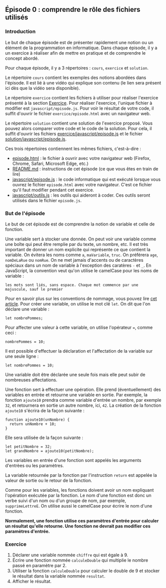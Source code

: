 ## Épisode 0 : comprendre le rôle des fichiers utilisés

### Introduction
Le but de chaque épisode est de présenter rapidement une notion ou un élément de la programmation en informatique. Dans
chaque épisode, il y a un exercice à réaliser afin de mettre en pratique et de comprendre le concept abordé.

Pour chaque épisode, il y a 3 répertoires : `cours`, `exercice` et `solution`.

Le répertoire `cours` contient les exemples des notions abordées dans l'épisode. Il est lié à une vidéo qui explique
son contenu (le lien sera présent ici dès que la vidéo sera disponible).

Le répertoire `exercice` contient les fichiers à utiliser pour réaliser l'exercice présenté à la section
[Exercice](#exercice). Pour réaliser l'exercice, l'unique fichier à modifier est `javascript/episode.js`. Pour voir le
résultat de votre code, il suffit d'ouvrir le fichier `exercice/episode.html` avec un navigateur web.

Le répertoire `solution` contient une solution de l'exercice proposé. Vous pouvez alors comparer votre code et le code
de la solution. Pour cela, il suffit d'ouvrir les fichiers [exercice/javascript/episode.js](exercice/javascript/episode.js)
et le fichier [solution/javascript/episode.js](solution/javascript/episode.js).

Ces trois répertoires contiennent les mêmes fichiers, c'est-à-dire :
* [episode.html](exercice/episode.html) : le fichier à ouvrir avec votre navigateur web (Firefox, Chrome, Safari,
  Microsoft Edge, etc.)
* [README.md](README.md) : instructions de cet épisode (ce que vous êtes en train de lire)
* [javascript/episode.js](exercice/javascript/episode.js) : le code informatique qui est exécuté lorsque vous ouvrez le
  fichier `episode.html` avec votre navigateur. C'est ce fichier qu'il faut modifier pendant cet exercice.
* [javascript/outils.js](exercice/javascript/outils.js) : les outils qui aideront à coder. Ces outils seront utilisés
  dans le fichier `episode.js`.

### But de l'épisode
Le but de cet épisode est de comprendre la notion de variable et celle de fonction.

Une variable sert à stocker une donnée. On peut voir une variable comme une boîte qui peut être remplie par du texte,
un nombre, etc. Il est très important de donner un nom explicite qui représente ce que contient la variable. On évitera
les noms comme `a`, `maVariable`, `truc`. On préférera `age`, `nomDeLaRue` ou `nomRue`. On ne met jamais d'accents ou de
caractères spéciaux dans un nom de variable à l'exception des caratères `-` et `_`. En JavaScript, la convention veut
qu'on utilise le camelCase pour les noms de variable :
```
les mots sont liés, sans espace. Chaque mot commence par une majuscule, sauf le premier
```
Pour en savoir plus sur les conventions de nommage, vous pouvez lire
[cet article](https://jeremiechazelle.dev/comment-ecrire-du-javascript-convention-de-nommage/).
Pour créer une variable, on utilise le mot clé `let`. On dit que l'on déclare une variable :
```
let nombrePommes;
```
Pour affecter une valeur à cette variable, on utilise l'opérateur `=`, comme ceci :
```
nombrePommes = 10;
```
Il est possible d'effectuer la déclaration et l'affectation de la variable sur une seule ligne :
```
let nombrePommes = 10;
```
Une variable doit être déclarée une seule fois mais elle peut subir de nombreuses affectations.

Une fonction sert à effectuer une opération. Elle prend (éventuellement) des variables en entrée et retourne une
variable en sortie. Par exemple, la fonction `ajoute10` prendra comme variable d'entrée un nombre, par exemple
`32`, et retournera en sortie un autre nombre, ici, `42`.
La création de la fonction `ajoute10` s'écrira de la façon suivante :
```
function ajoute10(unNombre) {
  return unNombre + 10;
}
```
Elle sera utilisée de la façon suivante :
```
let petitNombre = 32;
let grandNombre = ajoute10(petitNombre);
```
Les variables en entrée d'une fonction sont appelés les arguments d'entrèes ou les paramètres.

La variable retournée par la fonction par l'instruction `return` est appelée la valeur de sortie ou le retour de la
fonction.

Comme pour les variables, les fonctions doivent avoir un nom expliquant l'opération exécutée par la fonction. Le nom
d'une fonction est donc un verbe suivi d'un nom ou d'un groupe de nom, par exemple, `supprimeLettreE`. On utilise
aussi le camelCase pour écrire le nom d'une fonction.

**Normalement, une fonction utilise ces paramètres d'entrée pour calculer un résultat qu'elle retourne. Une fonction ne
devrait pas modifier ces paramètres d'entrée.**

### Exercice
1. Déclarer une variable nommée `chiffre` qui est égale à 9.
2. Écrire une fonction nommée `calculeDouble` qui multiplie le nombre passé en paramètre par 2.
3. Utiliser la fonction `calculeDouble` pour calculer le double de 9 et stocker le résultat dans la variable nommée `resultat`.
4. Afficher le résultat.
